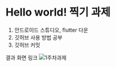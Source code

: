 # Hello world! 찍기 과제


1. 안드로이드 스튜디오, flutter 다운
2. 깃허브 사용 방법 공부
3. 깃허브 커밋


결과 화면 링크
![1주차과제](https://github.com/user-attachments/assets/42d557d5-0119-4391-b172-b6ba86712528)

 
 
